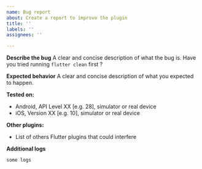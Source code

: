 ```yaml
---
name: Bug report
about: Create a report to improve the plugin
title: ''
labels: ''
assignees: ''

---
```


**Describe the bug**
A clear and concise description of what the bug is. Have you tried running `flutter clean` first ?

**Expected behavior**
A clear and concise description of what you expected to happen.

**Tested on:**
 - Android, API Level XX [e.g. 28], simulator or real device
 - iOS, Version XX [e.g. 10], simulator or real device

**Other plugins:**
 - List of others Flutter plugins that could interfere


**Additional logs**


``` shell
some logs
```
